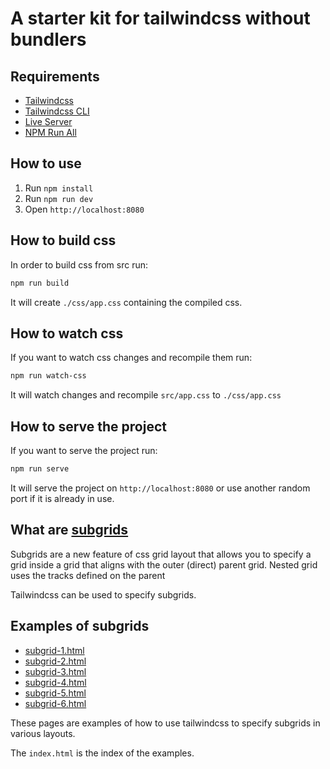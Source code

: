 # A starter kit for tailwindcss without bundlers

## Requirements

- [Tailwindcss](https://tailwindcss.com/)
- [Tailwindcss CLI](https://tailwindcss.com/docs/installation)
- [Live Server](https://www.npmjs.com/package/live-server)
- [NPM Run All](https://www.npmjs.com/package/npm-run-all)

## How to use

1. Run `npm install`
2. Run `npm run dev`
3. Open `http://localhost:8080`

## How to build css

In order to build css from src run:

```sh
npm run build
```

It will create `./css/app.css` containing the compiled css.

## How to watch css

If you want to watch css changes and recompile them run:

```sh
npm run watch-css
```

It will watch changes and recompile `src/app.css` to `./css/app.css`

## How to serve the project

If you want to serve the project run:

```sh
npm run serve
```

It will serve the project on `http://localhost:8080` or use another random port if it is already in use.

## What are [subgrids](https://developer.mozilla.org/en-US/docs/Web/CSS/CSS_grid_layout/Subgrid)

Subgrids are a new feature of css grid layout that allows you to specify a grid inside a grid that aligns with the outer (direct) parent grid. Nested grid uses the tracks defined on the parent

Tailwindcss can be used to specify subgrids.

## Examples of subgrids

- [subgrid-1.html](subgrid-1.html)
- [subgrid-2.html](subgrid-2.html)
- [subgrid-3.html](subgrid-3.html)
- [subgrid-4.html](subgrid-4.html)
- [subgrid-5.html](subgrid-5.html)
- [subgrid-6.html](subgrid-6.html)

These pages are examples of how to use tailwindcss to specify subgrids in various layouts.

The `index.html` is the index of the examples.

